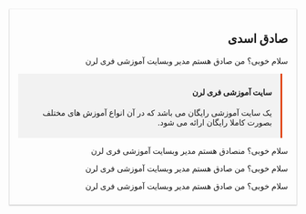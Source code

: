<html>
<head>
<style>
aside{
 background-color: #f2f2f2;
 border-right: 3px solid #E0400F;
 padding: 5px 15px;
 margin-right:10px;
}
article{
 box-shadow: 0 1px 2px 1px #D3D2D3;
 padding:10px 15px;
}
</style>
</head>
<body dir="rtl">

<article>

<h1>صادق اسدی</h1>
<p>سلام خوبی؟ من صادق هستم مدیر وبسایت آموزشی فری لرن</p>

<aside>
  <h4>سایت آموزشی فری لرن</h4>
  <p>یک سایت آموزشی رایگان می باشد که در آن انواع آموزش های مختلف بصورت کاملا رایگان ارائه می شود.</p>
</aside>

<p>سلام خوبی؟ منصادق هستم مدیر وبسایت آموزشی فری لرن</p>
<p>سلام خوبی؟ من صادق هستم مدیر وبسایت آموزشی فری لرن</p>
<p>سلام خوبی؟ من صادق هستم مدیر وبسایت آموزشی فری لرن</p>

</article>

</body>
</html>
